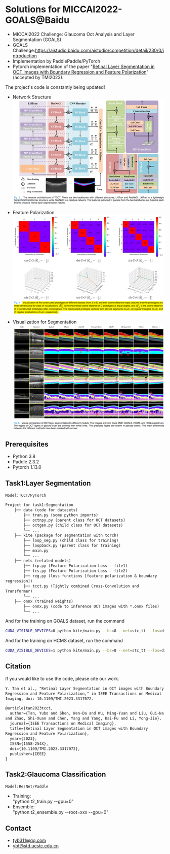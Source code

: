 

#   Solutions for MICCAI2022-GOALS@Baidu
-   MICCAI2022 Challenge: Glaucoma Oct Analysis and Layer Segmentation (GOALS)
-   GOALS Challenge:https://aistudio.baidu.com/aistudio/competition/detail/230/0/introduction
-   Implementation by PaddlePaddle/PyTorch
-   Pytorch implementation of the paper "[Retinal Layer Segmentation in OCT images with
Boundary Regression and Feature Polarization](https://ieeexplore.ieee.org/document/10255666)" (accepted by TMI2023).

The project's code is constantly being updated!

*   Network Structure
![TCCT-ViT&CNN combined Net](docs/net.png)

*   Feature Polarization
![TCCT-Feature Polarization](docs/fpl.png)

*   Visualization for Segmentation
![TCCT-Segmentation Results](docs/seg.png)


## Prerequisites
* Python 3.8 
* Paddle 2.3.2
* Pytorch 1.13.0

##  Task1:Layer Segmentation
    Model:TCCT/PyTorch



```
Project for task1:Segmentation
    ├── data (code for datasets)
        ├── tran.py (some python imports)  
        ├── octnpy.py (parent class for OCT datasets)  
        ├── octgen.py (child class for OCT datasets)  
        └── ...  
    ├── kite (package for segmentation with torch)  
        ├── loop_seg.py (child class for training)  
        ├── loopback.py (parent class for training)  
        ├── main.py   
        └── ...  
    ├── nets (related models)  
        ├── fcp.py (Feature Polarization Loss - file1)  
        ├── fcs.py (Feature Polarization Loss - file2)  
        ├── reg.py (loss functions [feature polarization & boundary regression])  
        ├── tcct.py (Tightly combined Cross-Convolution and Transformer)  
        └── ...   
    ├── onnx (trained weights)  
        ├── onnx.py (code to inference OCT images with *.onnx files)  
        └── ...   
```

And for the training on GOALS dataset, run the command
```bash
CUDA_VISIBLE_DEVICES=0 python kite/main.py --bs=8 --net=stc_tt --los=di --epochs=100 --db=goals
```
And for the training on HCMS dataset, run the command
```bash
CUDA_VISIBLE_DEVICES=1 python kite/main.py --bs=8 --net=stc_tt --los=di --epochs=100 --db=hcms
```


##  Citation
If you would like to use the code, please cite our work.
```
Y. Tan et al., "Retinal Layer Segmentation in OCT images with Boundary Regression and Feature Polarization," in IEEE Transactions on Medical Imaging, doi: 10.1109/TMI.2023.3317072.
```

```
@article{tan2023tcct,
  author={Tan, Yubo and Shen, Wen-Da and Wu, Ming-Yuan and Liu, Gui-Na and Zhao, Shi-Xuan and Chen, Yang and Yang, Kai-Fu and Li, Yong-Jie},
  journal={IEEE Transactions on Medical Imaging}, 
  title={Retinal Layer Segmentation in OCT images with Boundary Regression and Feature Polarization}, 
  year={2023},
  ISSN={1558-254X},
  doi={10.1109/TMI.2023.3317072},
  publisher={IEEE}
}
```

##  Task2:Glaucoma Classification
    Model:ResNet/Paddle
-   Training:       
    "python t2_train.py --gpu=0"
-   Ensemble:            
    "python t2_ensemble.py --root=xxx --gpu=0"



##  Contact
-   tyb311@qq.com
-   ybt@std.uestc.edu.cn